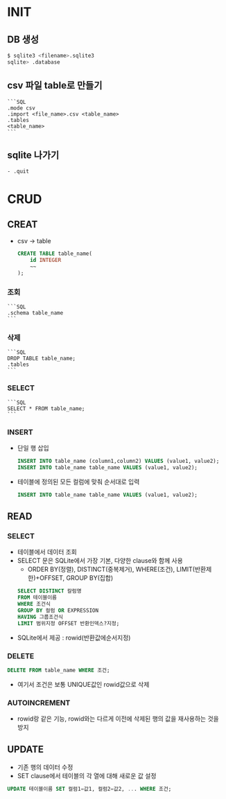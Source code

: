 # INIT
## DB 생성
```bash
$ sqlite3 <filename>.sqlite3
sqlite> .database
```
## csv 파일 table로 만들기
    ```SQL
    .mode csv
    .import <file_name>.csv <table_name>
    .tables
    <table_name>
    ```
## sqlite 나가기
    - .quit

# CRUD
## CREAT
- csv -> table
    ```SQL
    CREATE TABLE table_name(
        id INTEGER
        ~~
    );
    ```
### 조회
    ```SQL
    .schema table_name
    ```
### 삭제
    ```SQL
    DROP TABLE table_name;
    .tables
    ```

### SELECT
    ```SQL
    SELECT * FROM table_name;
    ```
### INSERT
- 단일 행 삽입
    ```SQL
    INSERT INTO table_name (column1,column2) VALUES (value1, value2);
    INSERT INTO table_name table_name VALUES (value1, value2);
    ```
- 테이블에 정의된 모든 컬럼에 맞춰 순서대로 입력
    ```SQL
    INSERT INTO table_name table_name VALUES (value1, value2);
    ```
## READ
### SELECT
- 테이블에서 데이터 조회
- SELECT 문은 SQLite에서 가장 기본, 다양한 clause와 함께 사용
    - ORDER BY(정렬), DISTINCT(중복제거), WHERE(조건), LIMIT(반환제한)+OFFSET, GROUP BY(집합)
    ``` SQL
    SELECT DISTINCT 칼럼명 
    FROM 테이블이름 
    WHERE 조건식
    GROUP BY 컬럼 OR EXPRESSION
    HAVING 그룹조건식
    LIMIT 범위지정 OFFSET 반환인덱스?지정;
    ```
- SQLite에서 제공 : rowid(반환값에순서지정)
### DELETE
```SQL
DELETE FROM table_name WHERE 조건;
```
- 여기서 조건은 보통 UNIQUE값인 rowid값으로 삭제
### AUTOINCREMENT
- rowid랑 같은 기능, rowid와는 다르게 이전에 삭제된 행의 값을 재사용하는 것을 방지
## UPDATE
- 기존 행의 데이터 수정
- SET clause에서 테이블의 각 열에 대해 새로운 값 설정
```SQL
UPDATE 테이블이름 SET 컬럼1=값1, 컬럼2=값2, ... WHERE 조건;
```